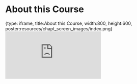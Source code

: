 # About this Course
 
{type: iframe, title:About this Course, width:800, height:600, poster:resources/chapt_screen_images/index.png}
![](https://course.pvactools.org/no_toc/index.html)
 

 
